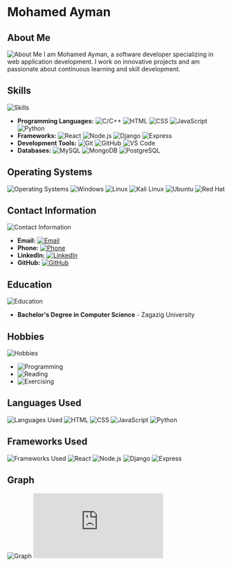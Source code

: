 # Mohamed Ayman

## About Me
![About Me](https://img.shields.io/badge/About%20Me-000000?style=for-the-badge&logo=about-dot-me&logoColor=white)
I am Mohamed Ayman, a software developer specializing in web application development. I work on innovative projects and am passionate about continuous learning and skill development.

## Skills
![Skills](https://img.shields.io/badge/Skills-4CAF50?style=for-the-badge&logo=skillshare&logoColor=white)
- **Programming Languages:** 
  ![C/C++](https://img.shields.io/badge/C%2FC++-00599C?style=for-the-badge&logo=c&logoColor=white)
  ![HTML](https://img.shields.io/badge/HTML-239120?style=for-the-badge&logo=html5&logoColor=white)
  ![CSS](https://img.shields.io/badge/CSS-239120?style=for-the-badge&logo=css3&logoColor=white)
  ![JavaScript](https://img.shields.io/badge/JavaScript-323330?style=for-the-badge&logo=javascript&logoColor=F7DF1E)
  ![Python](https://img.shields.io/badge/Python-3776AB?style=for-the-badge&logo=python&logoColor=white)
- **Frameworks:** 
  ![React](https://img.shields.io/badge/React-20232A?style=for-the-badge&logo=react&logoColor=61DAFB)
  ![Node.js](https://img.shields.io/badge/Node.js-43853D?style=for-the-badge&logo=node.js&logoColor=white)
  ![Django](https://img.shields.io/badge/Django-092E20?style=for-the-badge&logo=django&logoColor=white)
  ![Express](https://img.shields.io/badge/Express-000000?style=for-the-badge&logo=express&logoColor=white)
- **Development Tools:** 
  ![Git](https://img.shields.io/badge/Git-F05032?style=for-the-badge&logo=git&logoColor=white)
  ![GitHub](https://img.shields.io/badge/GitHub-181717?style=for-the-badge&logo=github&logoColor=white)
  ![VS Code](https://img.shields.io/badge/VS%20Code-007ACC?style=for-the-badge&logo=visual-studio-code&logoColor=white)
- **Databases:** 
  ![MySQL](https://img.shields.io/badge/MySQL-4479A1?style=for-the-badge&logo=mysql&logoColor=white)
  ![MongoDB](https://img.shields.io/badge/MongoDB-47A248?style=for-the-badge&logo=mongodb&logoColor=white)
  ![PostgreSQL](https://img.shields.io/badge/PostgreSQL-336791?style=for-the-badge&logo=postgresql&logoColor=white)

## Operating Systems
![Operating Systems](https://img.shields.io/badge/Operating%20Systems-0078D6?style=for-the-badge&logo=windows&logoColor=white)
![Windows](https://img.shields.io/badge/Windows-0078D6?style=for-the-badge&logo=windows&logoColor=white)
![Linux](https://img.shields.io/badge/Linux-FCC624?style=for-the-badge&logo=linux&logoColor=black)
![Kali Linux](https://img.shields.io/badge/Kali_Linux-557C94?style=for-the-badge&logo=kali-linux&logoColor=white)
![Ubuntu](https://img.shields.io/badge/Ubuntu-E95420?style=for-the-badge&logo=ubuntu&logoColor=white)
![Red Hat](https://img.shields.io/badge/Red_Hat-EE0000?style=for-the-badge&logo=red-hat&logoColor=white)

## Contact Information
![Contact Information](https://img.shields.io/badge/Contact%20Information-0077B5?style=for-the-badge&logo=linkedin&logoColor=white)
- **Email:** [![Email](https://img.shields.io/badge/Email-D14836?style=for-the-badge&logo=gmail&logoColor=white)](mailto:mohamedayman135125@gmail.com)
- **Phone:** [![Phone](https://img.shields.io/badge/Phone-25D366?style=for-the-badge&logo=whatsapp&logoColor=white)](tel:+201206999812)
- **LinkedIn:** [![LinkedIn](https://img.shields.io/badge/LinkedIn-0077B5?style=for-the-badge&logo=linkedin&logoColor=white)](https://www.linkedin.com/in/mohamed-ayman-33b348263/)
- **GitHub:** [![GitHub](https://img.shields.io/badge/GitHub-181717?style=for-the-badge&logo=github&logoColor=white)](https://github.com/MohamedAyman128)

## Education
![Education](https://img.shields.io/badge/Education-4CAF50?style=for-the-badge&logo=google-classroom&logoColor=white)
- **Bachelor's Degree in Computer Science** - Zagazig University

## Hobbies
![Hobbies](https://img.shields.io/badge/Hobbies-FF4500?style=for-the-badge&logo=smile&logoColor=white)
- ![Programming](https://img.shields.io/badge/Programming-000000?style=for-the-badge&logo=code&logoColor=white)
- ![Reading](https://img.shields.io/badge/Reading-FFDD00?style=for-the-badge&logo=book&logoColor=white)
- ![Exercising](https://img.shields.io/badge/Exercising-FF4500?style=for-the-badge&logo=fitness&logoColor=white)

## Languages Used
![Languages Used](https://img.shields.io/badge/Languages%20Used-239120?style=for-the-badge&logo=language&logoColor=white)
![HTML](https://img.shields.io/badge/HTML-239120?style=for-the-badge&logo=html5&logoColor=white)
![CSS](https://img.shields.io/badge/CSS-239120?style=for-the-badge&logo=css3&logoColor=white)
![JavaScript](https://img.shields.io/badge/JavaScript-323330?style=for-the-badge&logo=javascript&logoColor=F7DF1E)
![Python](https://img.shields.io/badge/Python-3776AB?style=for-the-badge&logo=python&logoColor=white)

## Frameworks Used
![Frameworks Used](https://img.shields.io/badge/Frameworks%20Used-20232A?style=for-the-badge&logo=framework&logoColor=white)
![React](https://img.shields.io/badge/React-20232A?style=for-the-badge&logo=react&logoColor=61DAFB)
![Node.js](https://img.shields.io/badge/Node.js-43853D?style=for-the-badge&logo=node.js&logoColor=white)
![Django](https://img.shields.io/badge/Django-092E20?style=for-the-badge&logo=django&logoColor=white)
![Express](https://img.shields.io/badge/Express-000000?style=for-the-badge&logo=express&logoColor=white)

## Graph
![Graph](https://img.shields.io/badge/Graph-000000?style=for-the-badge&logo=graph&logoColor=white)
![Languages](https://mohamedayman128.github.io/Me.html)
